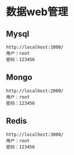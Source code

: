 # 数据web管理

## Mysql
    http://localhost:1000/
    用户：root
    密码：123456

## Mongo
    http://localhost:2000/
    用户：root
    密码：123456

## Redis
    http://localhost:3000/
    用户：root
    密码：123456